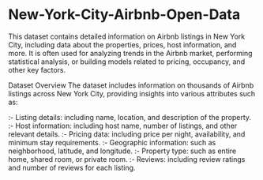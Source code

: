 # New-York-City-Airbnb-Open-Data
This dataset contains detailed information on Airbnb listings in New York City, including data about the properties, prices, host information, and more. It is often used for analyzing trends in the Airbnb market, performing statistical analysis, or building models related to pricing, occupancy, and other key factors.


Dataset Overview
The dataset includes information on thousands of Airbnb listings across New York City, providing insights into various attributes such as:

:- Listing details: including name, location, and description of the property.
:- Host information: including host name, number of listings, and other relevant details.
:- Pricing data: including price per night, availability, and minimum stay requirements.
:- Geographic information: such as neighborhood, latitude, and longitude.
:- Property type: such as entire home, shared room, or private room.
:- Reviews: including review ratings and number of reviews for each listing.


    